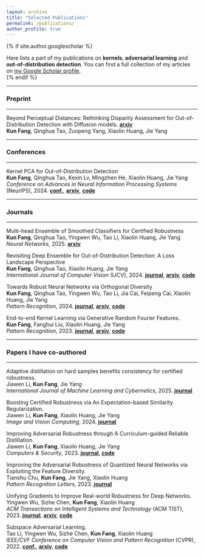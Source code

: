 ```yaml
---
layout: archive
title: "Selected Publications"
permalink: /publications/
author_profile: true
---
```


{% if site.author.googlescholar %}
  <div class="wordwrap">Here lists a part of my publications on <b>kernels</b>, <b>adversarial learning</b> and <b>out-of-distribution detection</b>. You can find a full collection of my articles on <a href="{{site.author.googlescholar}}">my Google Scholar profile</a>.</div>
{% endif %}

<!-- {% include base_path %}

{% for post in site.publications reversed %}
  {% include archive-single.html %}
{% endfor %} -->

---

### Preprint
---
<!-- **Fang K.**, et al. Kernel PCA for Out-of-Distribution Detection. **[arxiv](https://arxiv.org/abs/2402.02949)** -->

Beyond Perceptual Distances: Rethinking Disparity Assessment for Out-of-Distribution Detection with Diffusion models. **[arxiv](https://arxiv.org/abs/2409.10094)**  
**Kun Fang**, Qinghua Tao, Zuopeng Yang, Xiaolin Huang, Jie Yang

---

### Conferences
---
Kernel PCA for Out-of-Distribution Detection  
**Kun Fang**, Qinghua Tao, Kexin Lv, Mingzhen He, Xiaolin Huang, Jie Yang  
*Conference on Advances in Neural Information Processing Systems* (NeurIPS), 2024. **[conf.](https://papers.nips.cc/paper_files/paper/2024/hash/f2543511e5f4d4764857f9ad833a977d-Abstract-Conference.html)**, **[arxiv](https://arxiv.org/abs/2402.02949)**, **[code](https://github.com/fanghenshaometeor/ood-kernel-pca)**

---

### Journals
---

Multi-head Ensemble of Smoothed Classifiers for Certified Robustness  
**Kun Fang**, Qinghua Tao, Yingwen Wu, Tao Li, Xiaolin Huang, Jie Yang  
*Neural Networks*, 2025. **[arxiv](https://arxiv.org/abs/2211.10882)**  

Revisiting Deep Ensemble for Out-of-Distribution Detection: A Loss Landscape Perspective  
**Kun Fang**, Qinghua Tao, Xiaolin Huang, Jie Yang  
*International Journal of Computer Vision* (IJCV), 2024. **[journal](https://doi.org/10.1007/s11263-024-02156-x)**, **[arxiv](https://arxiv.org/abs/2310.14227)**, **[code](https://github.com/fanghenshaometeor/ood-mode-ensemble)**

Towards Robust Neural Networks via Orthogonal Diversity  
**Kun Fang**, Qinghua Tao, Yingwen Wu, Tao Li, Jia Cai, Feipeng Cai, Xiaolin Huang, Jie Yang  
*Pattern Recognition*, 2024. **[journal](https://doi.org/10.1016/j.patcog.2024.110281)**, **[arxiv](https://arxiv.org/abs/2010.12190)**, **[code](https://github.com/fanghenshaometeor/DIversity-via-Orthogonality)** <!--, **[read more](/publication/2024-02-17-paper-title-number-4)**-->

End-to-end Kernel Learning via Generative Random Fourier Features.  
**Kun Fang**, Fanghui Liu, Xiaolin Huang, Jie Yang  
*Pattern Recognition*, 2023. **[journal](https://doi.org/10.1016/j.patcog.2022.109057)**, **[arxiv](https://arxiv.org/abs/2009.04614)**, **[code](https://github.com/fanghenshaometeor/GenerativeRFF)**<!--, **[read more](/publication/2015-10-01-paper-title-number-3)**-->

---

### Papers I have co-authored
---

Adaptive distillation on hard samples benefits consistency for certified robustness.  
Jiawen Li, **Kun Fang**, Jie Yang  
*International Journal of Machine Learning and Cybernetics*, 2025. **[journal](https://doi.org/10.1007/s13042-025-02568-2)**

Boosting Certified Robustness via An Expectation-based Similarity Regularization.  
Jiawen Li, **Kun Fang**, Xiaolin Huang, Jie Yang  
*Image and Vision Computing*, 2024. **[journal](https://doi.org/10.1016/j.imavis.2024.105272)**

Improving Adversarial Robustness through A Curriculum-guided Reliable Distillation.  
Jiawen Li, **Kun Fang**, Xiaolin Huang, Jie Yang  
*Computers & Security*, 2023. **[journal](https://doi.org/10.1016/j.cose.2023.103411)**, **[code](https://github.com/kevinlee26/kevin_first)**

Improving the Adversarial Robustness of Quantized Neural Networks via Exploiting the Feature Diversity.  
Tianshu Chu, **Kun Fang**, Jie Yang, Xiaolin Huang  
*Pattern Recognition Letters*, 2023. **[journal](https://doi.org/10.1016/j.patrec.2023.10.024)**

Unifying Gradients to Improve Real-world Robustness for Deep Networks.  
Yingwen Wu, Sizhe Chen, **Kun Fang**, Xiaolin Huang  
*ACM Transactions on Intelligent Systems and Technology* (ACM TIST), 2023. **[journal](https://dl.acm.org/doi/10.1145/3617895)**, **[arxiv](https://arxiv.org/abs/2208.06228)**, **[code](https://github.com/snowien/UniG-pytorch)**

Subspace Adversarial Learning.  
Tao Li, Yingwen Wu, Sizhe Chen, **Kun Fang**, Xiaolin Huang  
*IEEE/CVF Conference on Computer Vision and Pattern Recognition* (CVPR), 2022. **[conf.](https://openaccess.thecvf.com/content/CVPR2022/html/Li_Subspace_Adversarial_Training_CVPR_2022_paper)**, **[arxiv](https://arxiv.org/abs/2111.12229)**, **[code](https://github.com/nblt/sub-at)**